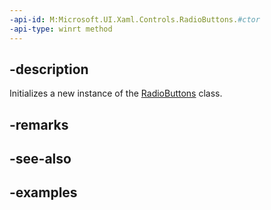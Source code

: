 ```yaml
---
-api-id: M:Microsoft.UI.Xaml.Controls.RadioButtons.#ctor
-api-type: winrt method
---
```


## -description

Initializes a new instance of the [RadioButtons](radiobuttons.md) class.

## -remarks

## -see-also

## -examples

